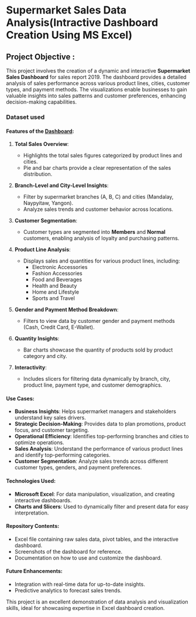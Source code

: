 
# Supermarket Sales Data Analysis(Intractive Dashboard Creation Using MS Excel)

## Project Objective :
  
This project involves the creation of a dynamic and interactive **Supermarket Sales Dashboard** for sales report 2019. The dashboard provides a detailed analysis of sales performance across various product lines, cities, customer types, and payment methods. The visualizations enable businesses to gain valuable insights into sales patterns and customer preferences, enhancing decision-making capabilities.

### Dataset used


#### Features of the <a href='https://github.com/Vidhuneyy/Supermarket_Sales_Analysis-Dashboard/blob/main/Dashboard%20Output.png'>Dashboard</a>:
1. **Total Sales Overview**:
   - Highlights the total sales figures categorized by product lines and cities.
   - Pie and bar charts provide a clear representation of the sales distribution.

2. **Branch-Level and City-Level Insights**:
   - Filter by supermarket branches (A, B, C) and cities (Mandalay, Naypyitaw, Yangon).
   - Analyze sales trends and customer behavior across locations.

3. **Customer Segmentation**:
   - Customer types are segmented into **Members** and **Normal** customers, enabling analysis of loyalty and purchasing patterns.

4. **Product Line Analysis**:
   - Displays sales and quantities for various product lines, including:
     - Electronic Accessories
     - Fashion Accessories
     - Food and Beverages
     - Health and Beauty
     - Home and Lifestyle
     - Sports and Travel

5. **Gender and Payment Method Breakdown**:
   - Filters to view data by customer gender and payment methods (Cash, Credit Card, E-Wallet).

6. **Quantity Insights**:
   - Bar charts showcase the quantity of products sold by product category and city.

7. **Interactivity**:
   - Includes slicers for filtering data dynamically by branch, city, product line, payment type, and customer demographics.

#### Use Cases:
- **Business Insights**: Helps supermarket managers and stakeholders understand key sales drivers.
- **Strategic Decision-Making**: Provides data to plan promotions, product focus, and customer targeting.
- **Operational Efficiency**: Identifies top-performing branches and cities to optimize operations.
- **Sales Analysis**: Understand the performance of various product lines and identify top-performing categories.
- **Customer Segmentation**: Analyze sales trends across different customer types, genders, and payment preferences.

#### Technologies Used:
- **Microsoft Excel**: For data manipulation, visualization, and creating interactive dashboards.
- **Charts and Slicers**: Used to dynamically filter and present data for easy interpretation.

#### Repository Contents:
- Excel file containing raw sales data, pivot tables, and the interactive dashboard.
- Screenshots of the dashboard for reference.
- Documentation on how to use and customize the dashboard.

#### Future Enhancements:
- Integration with real-time data for up-to-date insights.
- Predictive analytics to forecast sales trends.

This project is an excellent demonstration of data analysis and visualization skills, ideal for showcasing expertise in Excel dashboard creation.
